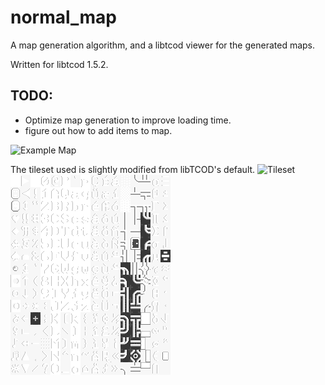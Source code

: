 normal_map
==========

A map generation algorithm, and a libtcod viewer for the generated maps.

Written for libtcod 1.5.2.

## TODO:

- Optimize map generation to improve loading time.
- figure out how to add items to map.

![Example Map](https://dl.dropboxusercontent.com/s/d3qqbokwrs97466/map_example1.png)

The tileset used is slightly modified from libTCOD's default.
![Tileset](raw/master/terminal.png)
![Tileset](terminal.png?raw=true)
